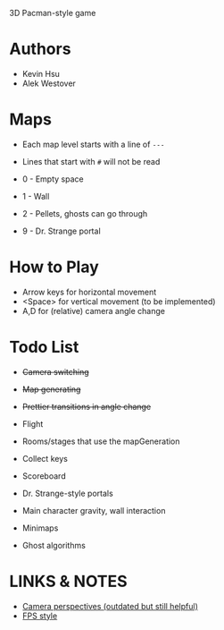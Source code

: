 3D Pacman-style game

# Authors
* Kevin Hsu
* Alek Westover

# Maps
* Each map level starts with a line of `---`
* Lines that start with `#` will not be read
* 0 - Empty space
* 1 - Wall
* 2 - Pellets, ghosts can go through

* 9 - Dr. Strange portal


# How to Play
* Arrow keys for horizontal movement
* \<Space> for vertical movement (to be implemented)
* A,D for (relative) camera angle change 

# Todo List
* ~~Camera switching~~
* ~~Map generating~~
* ~~Prettier transitions in angle change~~
* Flight
* Rooms/stages that use the mapGeneration
* Collect keys
* Scoreboard

* Dr. Strange-style portals
* Main character gravity, wall interaction
* Minimaps
* Ghost algorithms

# LINKS & NOTES
* [Camera perspectives (outdated but still helpful)](https://processing.org/reference/camera_.html)
* [FPS style](https://gamedev.stackexchange.com/questions/68008/processing-implement-a-first-person-camera)

